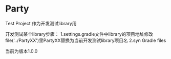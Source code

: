 # Party
Test Project
作为开发测试library用

开发测试某个library步骤：
    1.settings.gradle文件中library的项目地址修改 file('../PartyXX')里PartyXX替换为当前开发测试library项目名
    2.syn Gradle files
    
当前为版本1.0.0 
